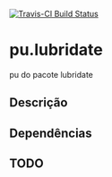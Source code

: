 [![Travis-CI Build
Status](https://travis-ci.org/curso-r/pu.lubridate.svg?branch=master)](https://travis-ci.org/curso-r/pu.lubridate)

pu.lubridate
============

pu do pacote lubridate

Descrição
---------

Dependências
------------

TODO
----

